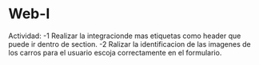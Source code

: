 # Web-I
Actividad:
-1 Realizar la integracionde mas etiquetas como header que puede ir dentro de section.
-2 Ralizar la identificacion de las imagenes de los carros para el usuario escoja correctamente en el formulario.
